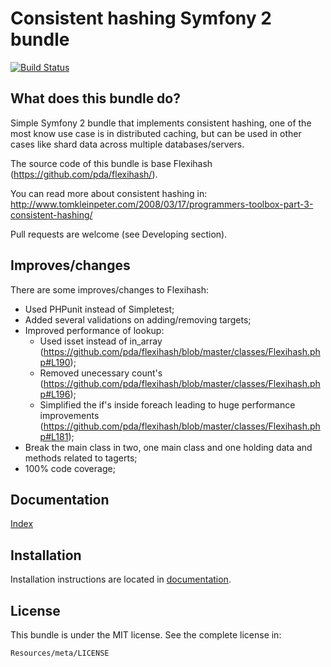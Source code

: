 Consistent hashing Symfony 2 bundle
=============================

[![Build Status](https://api.travis-ci.org/entering/chashing-bundle.png?branch=master)](https://travis-ci.org/entering/chashing-bundle)

What does this bundle do?
------------

Simple Symfony 2 bundle that implements consistent hashing, one of the most know use case is in distributed caching, but can be used in other cases like shard data across multiple databases/servers.

The source code of this bundle is base Flexihash (https://github.com/pda/flexihash/).

You can read more about consistent hashing in: http://www.tomkleinpeter.com/2008/03/17/programmers-toolbox-part-3-consistent-hashing/

Pull requests are welcome (see Developing section).

Improves/changes
------------

There are some improves/changes to Flexihash:
* Used PHPunit instead of Simpletest;
* Added several validations on adding/removing targets;
* Improved performance of lookup:
  * Used isset instead of in_array (https://github.com/pda/flexihash/blob/master/classes/Flexihash.php#L190);
  * Removed unecessary count's (https://github.com/pda/flexihash/blob/master/classes/Flexihash.php#L196);
  * Simplified the if's inside foreach leading to huge performance improvements  (https://github.com/pda/flexihash/blob/master/classes/Flexihash.php#L181);
* Break the main class in two, one main class and one holding data and methods related to tagerts;
* 100% code coverage;

Documentation
------------

[Index](https://github.com/entering/chashing-bundle/blob/master/Resources/doc/index.md)

Installation
------------

Installation instructions are located in [documentation](https://github.com/entering/chashing-bundle/blob/master/Resources/doc/installation.md).

License
------------

This bundle is under the MIT license. See the complete license in:

```
Resources/meta/LICENSE
```
